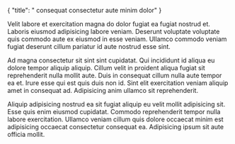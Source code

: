 {
  "title": " consequat consectetur aute minim dolor"
}

Velit labore et exercitation magna do dolor fugiat ea fugiat nostrud et. Laboris eiusmod adipisicing labore veniam. Deserunt voluptate voluptate quis commodo aute ex eiusmod in esse veniam. Ullamco commodo veniam fugiat deserunt cillum pariatur id aute nostrud esse sint.

Ad magna consectetur sit sint sint cupidatat. Qui incididunt id aliqua eu dolore tempor aliquip aliquip. Cillum velit in proident aliqua fugiat sit reprehenderit nulla mollit aute. Duis in consequat cillum nulla aute tempor ea et. Irure esse qui est quis duis non id. Sint elit exercitation veniam aliquip amet in consequat ad. Adipisicing anim ullamco sit reprehenderit.

Aliquip adipisicing nostrud ea sit fugiat aliquip eu velit mollit adipisicing sit. Esse quis enim eiusmod cupidatat. Commodo reprehenderit tempor nulla labore exercitation. Ullamco veniam cillum quis dolore occaecat minim est adipisicing occaecat consectetur consequat ea. Adipisicing ipsum sit aute officia mollit.